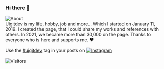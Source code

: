 ### Hi there 👋

![About](https://img.shields.io/badge/About-uigitdev-grightgreen)</br>
Uigitdev is my life, hobby, job and more... Which I started on January 11, 2019. I created the page, that I could share my works and references with others. In 2021, we became more than 30,000 on the page. Thanks to everyone who is here and supports me. ❤️
<br/><br/>
Use the <a name="tag" href="https://www.instagram.com/explore/tags/uigitdev/">#uigitdev</a> tag in your posts on [![Instagram](https://img.shields.io/badge/Instagram-black?logo=Instagram&logoColor=grightgreen&labelColor=black)](https://www.instagram.com/uigitdev/)
<br/><br/>
![Visitors](https://visitor-badge.glitch.me/badge?page_id=uigitdev) 
